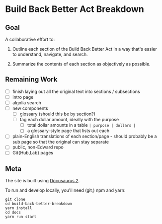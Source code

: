 # Build Back Better Act Breakdown

## Goal

A collaborative effort to:

1. Outline each section of the Build Back Better Act in a way that's easier to understand, navigate, and search.

1. Summarize the contents of each section as objectively as possible.

## Remaining Work

- [ ] finish laying out all the original text into sections / subsections
- [ ] intro page
- [ ] algolia search
- [ ] new components
  - [ ] glossary (should this be by section?)
  - [ ] tag each dollar amount, ideally with the purpose
    - [ ] total dollar amounts in a table `| purpose | dollars |`
    - [ ] a glossary-style page that lists out each
- [ ] plain-English translations of each section/page - should probably be a sub page so that the original can stay separate
- [ ] public, non-Edward repo
- [ ] Git{Hub,Lab} pages

## Meta

The site is built using [Docusaurus 2](https://docusaurus.io/).

To run and develop locally, you'll need (git,) npm and yarn:

```shell
git clone
cd build-back-better-breakdown
yarn install
cd docs
yarn run start
```
